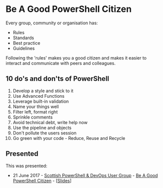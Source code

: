# Be A Good PowerShell Citizen

Every group, community or organisation has:

* Rules
* Standards
* Best practice
* Guidelines

Following the 'rules' makes you a good citizen and makes it easier to interact and communicate with peers and colleagues.

## 10 do's and don'ts of PowerShell

1. Develop a style and stick to it
1. Use Advanced Functions
1. Leverage built-in validation
1. Name your things well
1. Filter left, format right
1. Sprinkle comments
1. Avoid technical debt, write help now
1. Use the pipeline and objects
1. Don't pollute the users session
1. Go green with your code - Reduce, Reuse and Recycle

## Presented

This was presented:

* 21 June 2017 - [Scottish PowerShell & DevOps User Group](https://psdevopsug.scot "Scottish PowerShell & DevOps User Group") - [Be A Good PowerShell Citizen](https://github.com/pauby/presentations/tree/master/Be%20A%20Good%20PowerShell%20Citizen) - [[Slides](https://github.com/pauby/presentations/blob/master/Be%20A%20Good%20PowerShell%20Citizen/Be%20A%20Good%20PowerShell%20Citizen%20-%2020170621%20-%20ScotPSUG.pdf)]